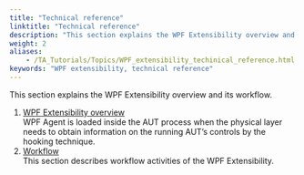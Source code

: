 ```yaml
--- 
title: "Technical reference"
linktitle: "Technical reference"
description: "This section explains the WPF Extensibility overview and its workflow."
weight: 2
aliases: 
    - /TA_Tutorials/Topics/WPF_extensibility_techinical_reference.html
keywords: "WPF extensibility, technical reference"
---
```


This section explains the WPF Extensibility overview and its workflow.

1.  [WPF Extensibility overview](/testarchitect-tutorial/part-3-extending-testarchitect/lesson-10-wpf-extensibility/technical-reference/wpf-extensibility-overview)  
WPF Agent is loaded inside the AUT process when the physical layer needs to obtain information on the running AUT’s controls by the hooking technique.
2.  [Workflow](/testarchitect-tutorial/part-3-extending-testarchitect/lesson-10-wpf-extensibility/technical-reference/workflow)  
This section describes workflow activities of the WPF Extensibility.



